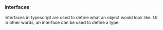 ### Interfaces

Interfaces in typescript are used to define what an object would look like. Or in other words, an interface can be used to define a type 

